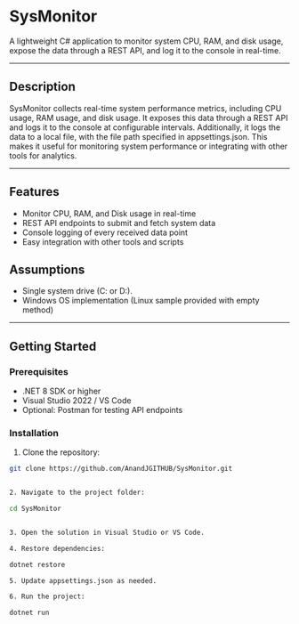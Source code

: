 # SysMonitor

A lightweight C# application to monitor system CPU, RAM, and disk usage, expose the data through a REST API, and log it to the console in real-time.

---

## Description
SysMonitor collects real-time system performance metrics, including CPU usage, RAM usage, and disk usage.
It exposes this data through a REST API and logs it to the console at configurable intervals.
Additionally, it logs the data to a local file, with the file path specified in appsettings.json.
This makes it useful for monitoring system performance or integrating with other tools for analytics.

---

## Features

- Monitor CPU, RAM, and Disk usage in real-time
- REST API endpoints to submit and fetch system data
- Console logging of every received data point
- Easy integration with other tools and scripts

## Assumptions
- Single system drive (C: or D:).
- Windows OS implementation (Linux sample provided with empty method)

---

## Getting Started

### Prerequisites

- .NET 8 SDK or higher
- Visual Studio 2022 / VS Code
- Optional: Postman for testing API endpoints

### Installation

1. Clone the repository:
```bash
git clone https://github.com/AnandJGITHUB/SysMonitor.git


2. Navigate to the project folder:

cd SysMonitor


3. Open the solution in Visual Studio or VS Code.

4. Restore dependencies:

dotnet restore

5. Update appsettings.json as needed.

6. Run the project:

dotnet run

